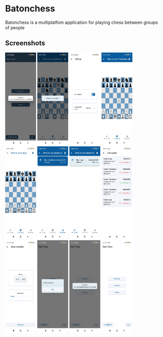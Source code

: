 # Batonchess

Batonchess is a multiplatfom application for playing chess between groups of people

## Screenshots

<img src="./screenshots/01.jpg" width="100" height="300">
<img src="./screenshots/02.jpg" width="100" height="300">
<img src="./screenshots/03.jpg" width="100" height="300">
<img src="./screenshots/04.jpg" width="100" height="300">
<img src="./screenshots/05.jpg" width="100" height="300">
<img src="./screenshots/06.jpg" width="100" height="300">
<img src="./screenshots/07.jpg" width="100" height="300">
<img src="./screenshots/08.jpg" width="100" height="300">
<img src="./screenshots/09.jpg" width="100" height="300">
<img src="./screenshots/10.jpg" width="100" height="300">
<img src="./screenshots/11.jpg" width="100" height="300">
<img src="./screenshots/12.jpg" width="100" height="300">
